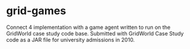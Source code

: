 # grid-games
Connect 4 implementation with a game agent written to run on the GridWorld case study code base.
Submitted with GridWorld Case Study code as a JAR file for university admissions in 2010.
